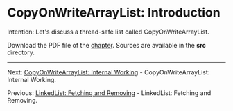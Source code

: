 # CopyOnWriteArrayList: Introduction

Intention: Let's discuss a thread-safe list called CopyOnWriteArrayList.

Download the PDF file of the [chapter](chapter_12.pdf). Sources are available in the <b>src</b> directory. 


<hr>

Next: [CopyOnWriteArrayList: Internal Working](chapter_13.md "CopyOnWriteArrayList: Internal Working") - 
CopyOnWriteArrayList: Internal Working.

Previous: [LinkedList: Fetching and Removing](chapter_11.md "LinkedList: Fetching and Removing") - 
LinkedList: Fetching and Removing.